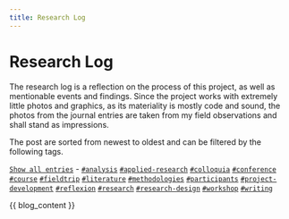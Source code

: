 ```yaml
---
title: Research Log
---
```

# Research Log
The research log is a reflection on the process of this project, as well as mentionable events and findings. Since the project works with extremely little photos and graphics, as its materiality is mostly code and sound, the photos from the journal entries are taken from my field observations and shall stand as impressions.

The post are sorted from newest to oldest and can be filtered by the following tags.

<div>
    <a href="#show-all" class="blogging-tag"><code>Show all entries</code></a> - 
    <a href="#analysis" class="blogging-tag"><code>#analysis</code></a>
    <a href="#applied-research" class="blogging-tag"><code>#applied-research</code></a>
    <a href="#colloquia" class="blogging-tag"><code>#colloquia</code></a>
    <a href="#conference" class="blogging-tag"><code>#conference</code></a>
    <a href="#course" class="blogging-tag"><code>#course</code></a>
    <a href="#fieldtrip" class="blogging-tag"><code>#fieldtrip</code></a>
    <a href="#literature" class="blogging-tag"><code>#literature</code></a>
    <a href="#methodologies" class="blogging-tag"><code>#methodologies</code></a>
    <a href="#participants" class="blogging-tag"><code>#participants</code></a>
    <a href="#project-development" class="blogging-tag"><code>#project-development</code></a>
    <a href="#reflexion" class="blogging-tag"><code>#reflexion</code></a>
    <a href="#research" class="blogging-tag"><code>#research</code></a>
    <a href="#research-design" class="blogging-tag"><code>#research-design</code></a>
    <a href="#workshop" class="blogging-tag"><code>#workshop</code></a>
    <a href="#writing" class="blogging-tag"><code>#writing</code></a>
</div>

{{ blog_content }}